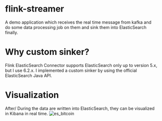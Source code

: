 # flink-streamer
A demo application which receives the real time message from kafka and do some data processing job on them and sink them into ElasticSearch finally.

# Why custom sinker?
Flink ElasticSearch Connector supports ElasticSearch only up to version 5.x, but I use 6.2.x. I implemented a custom sinker by using the official ElasticSearch Java API.

# Visualization
After/ During the data are written into ElasticSearch, they can be visualized in Kibana in real time.
![es_bitcoin](https://user-images.githubusercontent.com/39279696/40230836-54694470-5a99-11e8-8566-635951a8d794.png)
